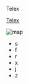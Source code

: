Telex

[Telex](https://tipsmake.com/encoding-of-vietnamese-typing-methods-telex-vni-and-viqr-on-unikey)


![map](https://tipsmake.com/data/images/encoding-of-vietnamese-typing-methods-telex-vni-and-viqr-on-unikey-picture-1-GKAoZNhSm.jpg)

- s
- f
- r
- x
- j
- z
